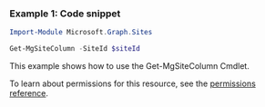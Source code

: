 ### Example 1: Code snippet

```powershellImport-Module Microsoft.Graph.Sites

Get-MgSiteColumn -SiteId $siteId
```
This example shows how to use the Get-MgSiteColumn Cmdlet.
To learn about permissions for this resource, see the [permissions reference](/graph/permissions-reference).

